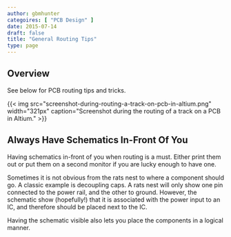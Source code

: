 ```yaml
---
author: gbmhunter
categoires: [ "PCB Design" ]
date: 2015-07-14
draft: false
title: "General Routing Tips"
type: page
---
```


## Overview

See below for PCB routing tips and tricks.

{{< img src="screenshot-during-routing-a-track-on-pcb-in-altium.png" width="321px" caption="Screenshot during the routing of a track on a PCB in Altium."  >}}

## Always Have Schematics In-Front Of You

Having schematics in-front of you when routing is a must. Either print them out or put them on a second monitor if you are lucky enough to have one.

Sometimes it is not obvious from the rats nest to where a component should go. A classic example is decoupling caps. A rats nest will only show one pin connected to the power rail, and the other to ground. However, the schematic show (hopefully!) that it is associated with the power input to an IC, and therefore should be placed next to the IC. 

Having the schematic visible also lets you place the components in a logical manner.
